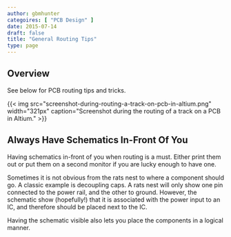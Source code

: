 ```yaml
---
author: gbmhunter
categoires: [ "PCB Design" ]
date: 2015-07-14
draft: false
title: "General Routing Tips"
type: page
---
```


## Overview

See below for PCB routing tips and tricks.

{{< img src="screenshot-during-routing-a-track-on-pcb-in-altium.png" width="321px" caption="Screenshot during the routing of a track on a PCB in Altium."  >}}

## Always Have Schematics In-Front Of You

Having schematics in-front of you when routing is a must. Either print them out or put them on a second monitor if you are lucky enough to have one.

Sometimes it is not obvious from the rats nest to where a component should go. A classic example is decoupling caps. A rats nest will only show one pin connected to the power rail, and the other to ground. However, the schematic show (hopefully!) that it is associated with the power input to an IC, and therefore should be placed next to the IC. 

Having the schematic visible also lets you place the components in a logical manner.
